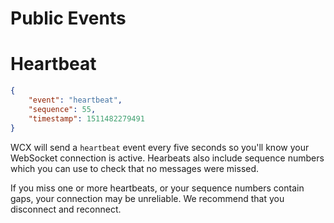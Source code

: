 <h1 id='Public-Events' class='section-subheader'>Public Events</h1>

# Heartbeat

```json
{
	"event": "heartbeat",
	"sequence": 55,
	"timestamp": 1511482279491
}
```

WCX will send a `heartbeat` event every five seconds so you'll know your WebSocket connection is active. Hearbeats also include sequence numbers which you can use to check that no messages were missed.

If you miss one or more heartbeats, or your sequence numbers contain gaps, your connection may be unreliable. We recommend that you disconnect and reconnect.